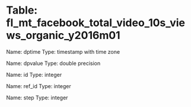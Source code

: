 Table: fl_mt_facebook_total_video_10s_views_organic_y2016m01
============================================================

Name: dptime
Type: timestamp with time zone

Name: dpvalue
Type: double precision

Name: id
Type: integer

Name: ref_id
Type: integer

Name: step
Type: integer

